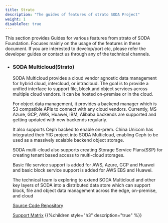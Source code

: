 ```yaml
---
title: Strato
description: "The guides of features of strato SODA Project"
weight: 1
disableToc: true
---
```


This section provides Guides for various features from strato of SODA Foundation. Focuses mainly on the usage of the features in these document. If you are interested to develop/port etc, please refer the developer guides or contact us through any of the technical channels.

- ### SODA Multicloud(Strato)

    SODA Multicloud provides a cloud vendor agnostic data management for hybrid cloud, intercloud, or intracloud. The goal is to provide a unified interface to support file, block,and object services across multiple cloud vendors. It can be hosted on-premise or in the cloud.

    For object data management, it provides a backend manager which is S3 compatible APIs to connect with any cloud vendors. Currently, MS Azure, GCP, AWS, Huawei, IBM, Alibaba backends are supported and getting updated with new backends regularly.

    It also supports Ceph backed to enable on-prem. China Unicom has integrated their YIG project into SODA Multicloud, enabling Ceph to be used as a massively scalable backend object storage.

    SODA multi-cloud also supports creating Storage Service Plans(SSP) for creating tenant based access to multi-cloud storages.

    Basic file service support is added for AWS, Azure, GCP and Huawei and basic block service support is added for AWS EBS and Huawei.

    The technical team is exploring to extend SODA Multicloud and other key layers of SODA into a distributed data store which can support block, file and object data management across the edge, on-premise, and cloud

    [Source Code Repository](https://github.com/sodafoundation/multi-cloud)

    [Support Matrix](https://docs.sodafoundation.io/support-matrix/multi-cloud/)
{{%children style="h3" description="true" %}}
  